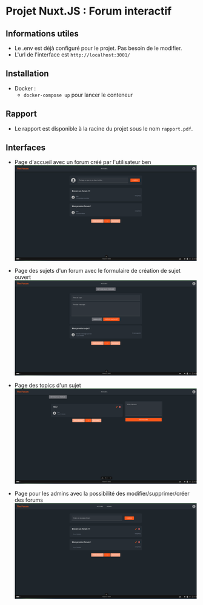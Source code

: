 # Projet Nuxt.JS : Forum interactif

## Informations utiles
- Le .env est déjà configuré pour le projet. Pas besoin de le modifier.
- L'url de l'interface est `http://localhost:3001/`

## Installation
- Docker : 
  - `docker-compose up` pour lancer le conteneur

## Rapport
- Le rapport est disponible à la racine du projet sous le nom `rapport.pdf`.

## Interfaces
- Page d'accueil avec un forum créé par l'utilisateur ben
![img.png](images_readme/forums.png)

- Page des sujets d'un forum avec le formulaire de création de sujet ouvert
![img.png](images_readme/forum.png)

- Page des topics d'un sujet
![img.png](images_readme/topic.png)

- Page pour les admins avec la possibilité des modifier/supprimer/créer des forums
![img.png](images_readme/admin.png)